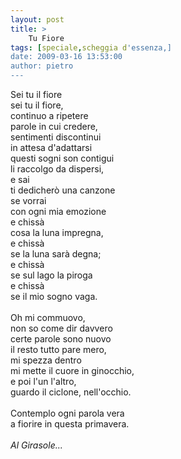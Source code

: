 ```yaml
---
layout: post
title: >
    Tu Fiore
tags: [speciale,scheggia d'essenza,]
date: 2009-03-16 13:53:00
author: pietro
---
```

Sei tu il fiore<br/>sei tu il fiore,<br/>continuo a ripetere<br/>parole in cui credere,<br/>sentimenti discontinui<br/>in attesa d'adattarsi<br/>questi sogni son contigui<br/>li raccolgo da dispersi,<br/>e sai<br/>ti dedicherò una canzone<br/>se vorrai<br/>con ogni mia emozione<br/>e chissà<br/>cosa la luna impregna,<br/>e chissà<br/>se la luna sarà degna;<br/>e chissà<br/>se sul lago la piroga<br/>e chissà<br/>se il mio sogno vaga.<br/><br/>Oh mi commuovo,<br/>non so come dir davvero<br/>certe parole sono nuovo<br/>il resto tutto pare mero,<br/>mi spezza dentro<br/>mi mette il cuore in ginocchio,<br/>e poi l'un l'altro,<br/>guardo il ciclone, nell'occhio.<br/><br/>Contemplo ogni parola vera<br/>a fiorire in questa primavera.<br/><br/><span style="font-style: italic">Al Girasole...</span>
